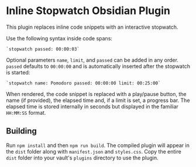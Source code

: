 # Inline Stopwatch Obsidian Plugin

This plugin replaces inline code snippets with an interactive stopwatch.

Use the following syntax inside code spans:

```
`stopwatch passed: 00:00:03`
```

Optional parameters `name`, `limit`, and `passed` can be added in any order. `passed` defaults to `00:00:00` and is automatically inserted after the stopwatch is started:

```
`stopwatch name: Pomodoro passed: 00:00:00 limit: 00:25:00`
```

When rendered, the code snippet is replaced with a play/pause button, the name
(if provided), the elapsed time and, if a limit is set, a progress bar. The
elapsed time is stored internally in seconds but displayed in the familiar
`HH:MM:SS` format.

## Building

Run `npm install` and then `npm run build`. The compiled plugin will appear in
the `dist` folder along with `manifest.json` and `styles.css`. Copy the entire
`dist` folder into your vault's `plugins` directory to use the plugin.
